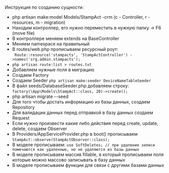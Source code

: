 Инструкция по созданию сущности:
- php artisan make:model Models/StampAct -crm
(c - Controller, r - resources, m - migration)
- Находим контроллер, его нужно переместить в нужную папку -> F6 (move file)
- В контроллере меняем extends на BaseController
- Меняем namespace на правильный
- В routes/web.php прописываем ресурсный роут:     
`` Route::resource('stampacts', 'StampActController')
->names('srg.admin.stampacts');``
- ``php artisan route:list > routes.txt``
- Добавляем нужные поля в миграцию
- Создаем Factory
- Создаем Seeder ``php artisan make:seeder DeviceNameTableSeeder
``
- В файл seeds/DatabaseSeeder.php добавляем строку:
``factory(\App\Models\StampAct::class, 20)->create();``
- php artisan migrate --seed
- Для того чтобы достать информацию из базы данных, создаем Repository
- Для валидации данных перед отправкой в базу данных создаем Request
- Если нужно произвести какие либо действия перед create, update, delete, создаем Observer
- В Providers/AppServiceProvider.php в boot() прописываем ``StampAct::observe(StampActObserver::class);``
- В моделе прописываем:
``use SoftDeletes; // при удаление записи помечаются как удаленные, но не удаляются из базы данных``
- В моделе прописываем массив fillable, в который прописываем поля которые можно массово записывать в базу данных
- В моделе прописываем функции для связи с другими базами данных
